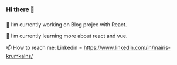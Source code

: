### Hi there 👋

###
🔭 I’m currently working on Blog projec with React.

🌱 I’m currently learning more about react and vue.

 📫 How to reach me:  Linkedin = https://www.linkedin.com/in/mairis-krumkalns/
 
<!--
**Mairis-K/Mairis-K** is a ✨ _special_ ✨ repository because its `README.md` (this file) appears on your GitHub profile.

Here are some ideas to get you started:

- 🔭 I’m currently working on ...
- 🌱 I’m currently learning ...
- 👯 I’m looking to collaborate on ...
- 🤔 I’m looking for help with ...
- 💬 Ask me about ...
- 📫 How to reach me: ...
- 😄 Pronouns: ...
- ⚡ Fun fact: ...
-->
